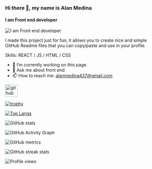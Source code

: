 ### Hi there 👋, my name is Alan Medina
#### I am Front end developer
![I am Front end developer](https://arturssmirnovs.github.io/github-profile-readme-generator/images/banner.png)

I made this project just for fun, it allows you to create nice and simple GitHub Readme files that you can copy/paste and use in your profile.

Skills: REACT / JS / HTML / CSS

- 🔭 I’m currently working on this page. 
- 💬 Ask me about front end 
- 📫 How to reach me: alanmedina437@gmail.com 


[<img src='https://cdn.jsdelivr.net/npm/simple-icons@3.0.1/icons/github.svg' alt='github' height='40'>](https://github.com/alan9518)  

[![trophy](https://github-profile-trophy.vercel.app/?username=alan9518)](https://github.com/ryo-ma/github-profile-trophy)

[![Top Langs](https://github-readme-stats.vercel.app/api/top-langs/?username=alan9518)](https://github.com/anuraghazra/github-readme-stats)

![GitHub stats](https://github-readme-stats.vercel.app/api?username=alan9518&show_icons=true)  

![GitHub Activity Graph](https://activity-graph.herokuapp.com/graph?username=alan9518)  

![GitHub metrics](https://metrics.lecoq.io/alan9518)  

![GitHub streak stats](https://github-readme-streak-stats.herokuapp.com/?user=alan9518)  

![Profile views](https://gpvc.arturio.dev/alan9518)  
